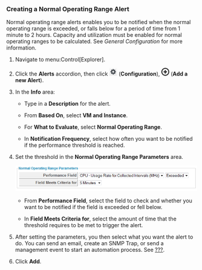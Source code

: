 ### Creating a Normal Operating Range Alert

Normal operating range alerts enables you to be notified when the normal
operating range is exceeded, or falls below for a period of time from 1
minute to 2 hours. Capacity and utilization must be enabled for normal
operating ranges to be calculated. See *General Configuration* for more
information.

1.  Navigate to menu:Control\[Explorer\].

2.  Click the **Alerts** accordion, then click ![1847](/images/1847.png)
    (**Configuration**), ![1862](/images/1862.png) (**Add a new
    Alert**).

3.  In the **Info** area:

      - Type in a **Description** for the alert.

      - From **Based On**, select **VM and Instance**.

      - For **What to Evaluate**, select **Normal Operating Range**.

      - In **Notification Frequency**, select how often you want to be
        notified if the performance threshold is reached.

4.  Set the threshold in the **Normal Operating Range Parameters** area.

    ![1976](/images/1976.png)

      - From **Performance Field**, select the field to check and
        whether you want to be notified if the field is exceeded or fell
        below.

      - In **Field Meets Criteria for**, select the amount of time that
        the threshold requires to be met to trigger the alert.

5.  After setting the parameters, you then select what you want the
    alert to do. You can send an email, create an SNMP Trap, or send a
    management event to start an automation process. See
    [???](#_to_create_an_alert).

6.  Click **Add**.
